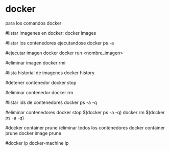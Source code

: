 # docker
para los comandos docker

#listar imagenes en docker:
docker images

#listar los contenedores ejecutandose
docker ps -a

#ejecutar imagen docker
docker run <nombre_imagen>

#eliminar imagen
docker rmi <imageID>

#lista historial de imagenes
docker history <ImageID>
  
#detener contenedor
docker stop <containerid>

#eliminar contenedor
docker rm <containerid>

#listar ids de contenedores
docker ps -a -q

#eliminar contenedores
docker stop $(docker ps -a -q)
docker rm $(docker ps -a -q)

#docker container prune /eliminar todos los contenedores
docker container prune
docker image prune

#docker ip
docker-machine ip
